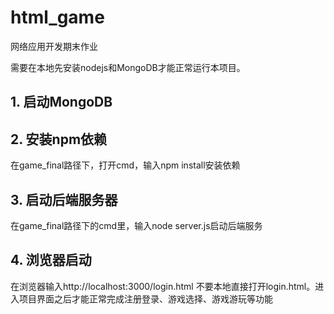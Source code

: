 # html_game
网络应用开发期末作业

需要在本地先安装nodejs和MongoDB才能正常运行本项目。

## 1. 启动MongoDB
## 2. 安装npm依赖
在game_final路径下，打开cmd，输入npm install安装依赖

## 3. 启动后端服务器
在game_final路径下的cmd里，输入node server.js启动后端服务

## 4. 浏览器启动
在浏览器输入http://localhost:3000/login.html 不要本地直接打开login.html。进入项目界面之后才能正常完成注册登录、游戏选择、游戏游玩等功能
